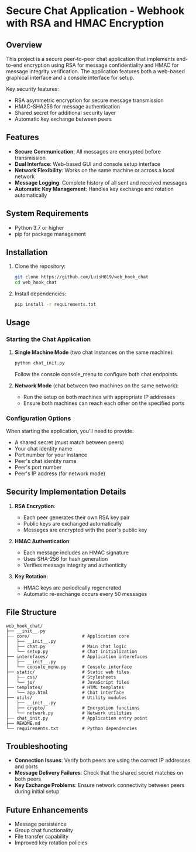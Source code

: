 # Secure Chat Application - Webhook with RSA and HMAC Encryption

## Overview

This project is a secure peer-to-peer chat application that implements end-to-end encryption using RSA for message confidentiality and HMAC for message integrity verification. The application features both a web-based graphical interface and a console interface for setup.

Key security features:
- RSA asymmetric encryption for secure message transmission
- HMAC-SHA256 for message authentication
- Shared secret for additional security layer
- Automatic key exchange between peers

## Features

- **Secure Communication**: All messages are encrypted before transmission
- **Dual Interface**: Web-based GUI and console setup interface
- **Network Flexibility**: Works on the same machine or across a local network
- **Message Logging**: Complete history of all sent and received messages
- **Automatic Key Management**: Handles key exchange and rotation automatically

## System Requirements

- Python 3.7 or higher
- pip for package management

## Installation

1. Clone the repository:
   ```bash
   git clone https://github.com/LuisH019/web_hook_chat
   cd web_hook_chat
   ```

2. Install dependencies:
   ```bash
   pip install -r requirements.txt
   ```

## Usage

### Starting the Chat Application

1. **Single Machine Mode** (two chat instances on the same machine):
   ```bash
   python chat_init.py
   ```
   Follow the console console_menu to configure both chat endpoints.

2. **Network Mode** (chat between two machines on the same network):
   - Run the setup on both machines with appropriate IP addresses
   - Ensure both machines can reach each other on the specified ports

### Configuration Options

When starting the application, you'll need to provide:
- A shared secret (must match between peers)
- Your chat identity name
- Port number for your instance
- Peer's chat identity name
- Peer's port number
- Peer's IP address (for network mode)

## Security Implementation Details

1. **RSA Encryption**:
   - Each peer generates their own RSA key pair
   - Public keys are exchanged automatically
   - Messages are encrypted with the peer's public key

2. **HMAC Authentication**:
   - Each message includes an HMAC signature
   - Uses SHA-256 for hash generation
   - Verifies message integrity and authenticity

3. **Key Rotation**:
   - HMAC keys are periodically regenerated
   - Automatic re-exchange occurs every 50 messages

## File Structure

```
web_hook_chat/
├── __init__.py
├── core/                    # Application core
│   ├── __init__.py
│   ├── chat.py              # Main chat logic
│   └── setup.py             # Chat initialization
├── interefaces/             # Application interefaces
│   ├── __init__.py
│   └── console_menu.py      # Console interface
├── static/                  # Static web files
│   ├── css/                 # Stylesheets
│   └── js/                  # JavaScript files
├── templates/               # HTML templates
│   └── app.html             # Chat interface
├── utils/                   # Utility modules
│   ├── __init__.py
│   ├── crypto/              # Encryption functions
│   └── network.py           # Network utilities
├── chat_init.py             # Application entry point
├── README.md
└── requirements.txt         # Python dependencies
```

## Troubleshooting

- **Connection Issues**: Verify both peers are using the correct IP addresses and ports
- **Message Delivery Failures**: Check that the shared secret matches on both peers
- **Key Exchange Problems**: Ensure network connectivity between peers during initial setup

## Future Enhancements

- Message persistence
- Group chat functionality
- File transfer capability
- Improved key rotation policies
